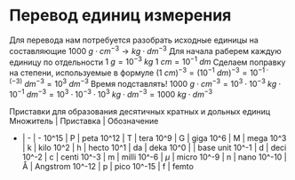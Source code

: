 # Перевод единиц измерения
Для перевода нам потребуется разобрать исходные единицы на составляющие
$1000\ g\cdot cm^{-3} \rightarrow kg \cdot dm^{-3}$
Для начала раберем каждую единицу по отдельности
$1\ g = 10^{-3}\ kg$
$1\ cm = 10^{-1}\ dm$
Сделаем поправку на степени, используемые в формуле
$(1\ cm)^{-3} = (10^{-1}\ dm)^{-3}=10^{-1\cdot(-3)}\ dm^{-3}=10^3\ dm^{-3}$
Время подставлять!
$1000\ g\cdot cm^{-3} = 10^3\cdot 10^{-3}\ kg \cdot 10^{-1}\ dm^{-3}= 10^3\cdot10^{-3}\cdot10^{3}\ kg\cdot dm^{-3}=1000\ kg\cdot dm^{-3}$

Приставки для образования десятичных кратных и дольных единиц
Множитель | Приставка | Обозначение
- | - | -
10^15 | P | peta
10^12 | T | tera
10^9 | G | giga
10^6 | M | mega
10^3 | k | kilo
10^2 | h | hecto
10^1 | da | deka
10^0 | | base unit
10^-1 | d | deci
10^-2 | c | centi
10^-3 | m | milli
10^-6 | $\mu$ | micro
10^-9 | n | nano
10^-10 | Å | Angstrom
10^-12 | p | pico
10^-15 | f | femto
<!--stackedit_data:
eyJoaXN0b3J5IjpbLTY5ODEwODA4MiwtMTExODcyNzQ5NSw3MT
E4NTg2NDYsLTIxNjUxMjQ1LDE3MDIxNjEyNzFdfQ==
-->
